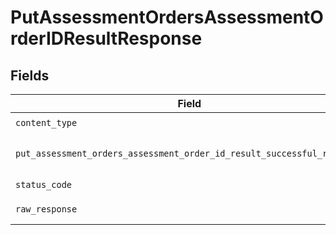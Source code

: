 # PutAssessmentOrdersAssessmentOrderIDResultResponse


## Fields

| Field                                                                                                                                                                | Type                                                                                                                                                                 | Required                                                                                                                                                             | Description                                                                                                                                                          |
| -------------------------------------------------------------------------------------------------------------------------------------------------------------------- | -------------------------------------------------------------------------------------------------------------------------------------------------------------------- | -------------------------------------------------------------------------------------------------------------------------------------------------------------------- | -------------------------------------------------------------------------------------------------------------------------------------------------------------------- |
| `content_type`                                                                                                                                                       | *str*                                                                                                                                                                | :heavy_check_mark:                                                                                                                                                   | HTTP response content type for this operation                                                                                                                        |
| `put_assessment_orders_assessment_order_id_result_successful_response`                                                                                               | [Optional[shared.PutAssessmentOrdersAssessmentOrderIDResultSuccessfulResponse]](../../models/shared/putassessmentordersassessmentorderidresultsuccessfulresponse.md) | :heavy_minus_sign:                                                                                                                                                   | PUT /assessment/orders/:assessment_order_id/result Successful response                                                                                               |
| `status_code`                                                                                                                                                        | *int*                                                                                                                                                                | :heavy_check_mark:                                                                                                                                                   | HTTP response status code for this operation                                                                                                                         |
| `raw_response`                                                                                                                                                       | [requests.Response](https://requests.readthedocs.io/en/latest/api/#requests.Response)                                                                                | :heavy_check_mark:                                                                                                                                                   | Raw HTTP response; suitable for custom response parsing                                                                                                              |